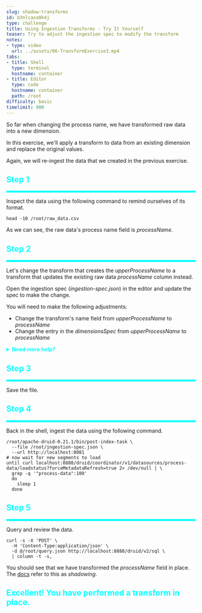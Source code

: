 ```yaml
---
slug: shadow-transforms
id: b3nlcaxa0k4j
type: challenge
title: Using Ingestion Transforms - Try It Yourself
teaser: Try to adjust the ingestion spec to modify the transform
notes:
- type: video
  url: ../assets/06-TransformExercise3.mp4
tabs:
- title: Shell
  type: terminal
  hostname: container
- title: Editor
  type: code
  hostname: container
  path: /root
difficulty: basic
timelimit: 900
---
```


So far when changing the process name, we have transformed raw data into a new dimension.

In this exercise, we'll apply a transform to data from an existing dimension and replace the original values.

Again, we will re-ingest the data that we created in the previous exercise.


<h2 style="color:cyan">Step 1</h2><hr style="color:cyan;background-color:cyan;height:5px">

Inspect the data using the following command to remind ourselves of its format.

```
head -10 /root/raw_data.csv
```

As we can see, the raw data's process name field is _processName_.

<h2 style="color:cyan">Step 2</h2><hr style="color:cyan;background-color:cyan;height:5px">

Let's change the transform that creates the _upperProcessName_ to a transform that updates the existing raw data _processName_ column instead.

Open the ingestion spec (_ingestion-spec.json_) in the editor and update the spec to make the change.

You will need to make the following adjustments:
<ul>
  <li>Change the transform's name field from <i>upperProcessName</i> to <i>processName</i></li>
  <li>Change the entry in the <i>dimensionsSpec</i> from <i>upperProcessName</i> to <i>processName</i></li>
</ul>


<details>
  <summary style="color:cyan"><b>Need more help?</b></summary>
<hr style="color:cyan">
Change the <i>transformSpec</i> to look as follows:
<pre><code>"transformSpec": {
  "transforms": [
    {
      "type": "expression",
      "name": "processName",
      "expression": "concat(upper(substring(processName,0,1)),substring(processName,1,strlen(processName)-1))"
    }
  ]
},
</code></pre>
Also, change the <i>dimensionsSpec</i> to look like this:
<pre><code>"dimensionsSpec": {
    "dimensions": [
        "pid",
        "processName"
    ]
},
</code></pre><hr style="color:cyan">
</details>

<h2 style="color:cyan">Step 3</h2><hr style="color:cyan;background-color:cyan;height:5px">

Save the file.

<h2 style="color:cyan">Step 4</h2><hr style="color:cyan;background-color:cyan;height:5px">

Back in the shell, ingest the data using the following command.

```
/root/apache-druid-0.21.1/bin/post-index-task \
  --file /root/ingestion-spec.json \
  --url http://localhost:8081
# now wait for new segments to load
until curl localhost:8888/druid/coordinator/v1/datasources/process-data/loadstatus?forceMetadataRefresh=true 2> /dev/null | \
  grep -q '"process-data":100'
  do
    sleep 1
  done

```

<h2 style="color:cyan">Step 5</h2><hr style="color:cyan;background-color:cyan;height:5px">

Query and review the data.

```
curl -s -X 'POST' \
  -H 'Content-Type:application/json' \
  -d @/root/query.json http://localhost:8888/druid/v2/sql \
  | column -t -s,
```

You should see that we have transformed the _processName_ field in place.
The [docs](https://druid.apache.org/docs/latest/ingestion/ingestion-spec.html#transformspec) refer to this as _shadowing_.

<h2 style="color:cyan">Excellent! You have performed a transform in place.</h2>
